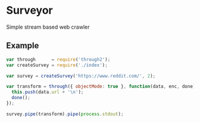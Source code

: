 # Surveyor

Simple stream based web crawler

## Example

```javascript
var through      = require('through2');
var createSurvey = require('./index');

var survey = createSurvey('https://www.reddit.com/', 2);

var transform = through({ objectMode: true }, function(data, enc, done) {
  this.push(data.url + '\n');
  done();
});

survey.pipe(transform).pipe(process.stdout);
```
